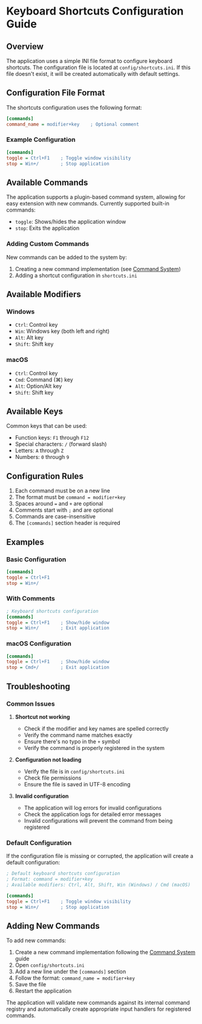 # Keyboard Shortcuts Configuration Guide

## Overview

The application uses a simple INI file format to configure keyboard shortcuts. The configuration file is located at `config/shortcuts.ini`. If this file doesn't exist, it will be created automatically with default settings.

## Configuration File Format

The shortcuts configuration uses the following format:
```ini
[commands]
command_name = modifier+key    ; Optional comment
```

### Example Configuration
```ini
[commands]
toggle = Ctrl+F1    ; Toggle window visibility
stop = Win+/        ; Stop application
```

## Available Commands

The application supports a plugin-based command system, allowing for easy extension with new commands. Currently supported built-in commands:
- `toggle`: Shows/hides the application window
- `stop`: Exits the application

### Adding Custom Commands

New commands can be added to the system by:
1. Creating a new command implementation (see [Command System](../technical/command_system.md))
2. Adding a shortcut configuration in `shortcuts.ini`

## Available Modifiers

### Windows
- `Ctrl`: Control key
- `Win`: Windows key (both left and right)
- `Alt`: Alt key
- `Shift`: Shift key

### macOS
- `Ctrl`: Control key
- `Cmd`: Command (⌘) key
- `Alt`: Option/Alt key
- `Shift`: Shift key

## Available Keys

Common keys that can be used:
- Function keys: `F1` through `F12`
- Special characters: `/` (forward slash)
- Letters: `A` through `Z`
- Numbers: `0` through `9`

## Configuration Rules

1. Each command must be on a new line
2. The format must be `command = modifier+key`
3. Spaces around `=` and `+` are optional
4. Comments start with `;` and are optional
5. Commands are case-insensitive
6. The `[commands]` section header is required

## Examples

### Basic Configuration
```ini
[commands]
toggle = Ctrl+F1
stop = Win+/
```

### With Comments
```ini
; Keyboard shortcuts configuration
[commands]
toggle = Ctrl+F1    ; Show/hide window
stop = Win+/        ; Exit application
```

### macOS Configuration
```ini
[commands]
toggle = Ctrl+F1    ; Show/hide window
stop = Cmd+/        ; Exit application
```

## Troubleshooting

### Common Issues

1. **Shortcut not working**
   - Check if the modifier and key names are spelled correctly
   - Verify the command name matches exactly
   - Ensure there's no typo in the `+` symbol
   - Verify the command is properly registered in the system

2. **Configuration not loading**
   - Verify the file is in `config/shortcuts.ini`
   - Check file permissions
   - Ensure the file is saved in UTF-8 encoding

3. **Invalid configuration**
   - The application will log errors for invalid configurations
   - Check the application logs for detailed error messages
   - Invalid configurations will prevent the command from being registered

### Default Configuration

If the configuration file is missing or corrupted, the application will create a default configuration:

```ini
; Default keyboard shortcuts configuration
; Format: command = modifier+key
; Available modifiers: Ctrl, Alt, Shift, Win (Windows) / Cmd (macOS)

[commands]
toggle = Ctrl+F1    ; Toggle window visibility
stop = Win+/        ; Stop application
```

## Adding New Commands

To add new commands:
1. Create a new command implementation following the [Command System](../technical/command_system.md) guide
2. Open `config/shortcuts.ini`
3. Add a new line under the `[commands]` section
4. Follow the format: `command_name = modifier+key`
5. Save the file
6. Restart the application

The application will validate new commands against its internal command registry and automatically create appropriate input handlers for registered commands. 